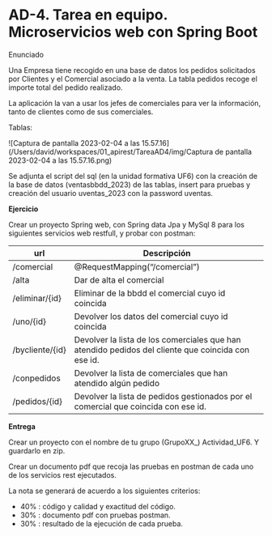 # AD-4. Tarea en equipo. Microservicios web con Spring Boot



Enunciado

Una Empresa tiene recogido en una base de datos los pedidos solicitados por Clientes y el Comercial asociado a la venta. La tabla pedidos recoge el importe total del pedido realizado.

La aplicación la van a usar los jefes de comerciales para ver la información, tanto de clientes como de sus comerciales.

Tablas:



![Captura de pantalla 2023-02-04 a las 15.57.16](/Users/david/workspaces/01_apirest/TareaAD4/img/Captura de pantalla 2023-02-04 a las 15.57.16.png)



Se adjunta el script del sql (en la unidad formativa UF6) con la creación de la base de datos (ventasbbdd_2023) de las tablas, insert para pruebas y creación del usuario uventas_2023 con la password uventas.

**Ejercicio**

Crear un proyecto Spring web, con Spring data Jpa y MySql 8 para los siguientes servicios web restfull, y probar con postman:

 

| **url**         | **Descripción**                                              |
| --------------- | ------------------------------------------------------------ |
| /comercial      | @RequestMapping(“/comercial”)                                |
| /alta           | Dar de alta el comercial                                     |
| /eliminar/{id}  | Eliminar de la bbdd el comercial cuyo id coincida            |
| /uno/{id}       | Devolver los datos del comercial cuyo id coincida            |
| /bycliente/{id} | Devolver la lista de los comerciales que han atendido pedidos del cliente que coincida con ese id. |
| /conpedidos     | Devolver la lista de comerciales que han atendido algún pedido |
| /pedidos/{id}   | Devolver la lista de pedidos gestionados por el comercial que coincida con ese id. |

 

**Entrega**

Crear un proyecto con el nombre de tu grupo (GrupoXX_) Actividad_UF6. Y guardarlo en zip.

Crear un documento pdf que recoja las pruebas en postman de cada uno de los servicios rest ejecutados.

La nota se generará de acuerdo a los siguientes criterios:

- 40% : código y calidad y exactitud del código.
- 30% : documento pdf con pruebas postman.
- 30% : resultado de la ejecución de cada prueba.
